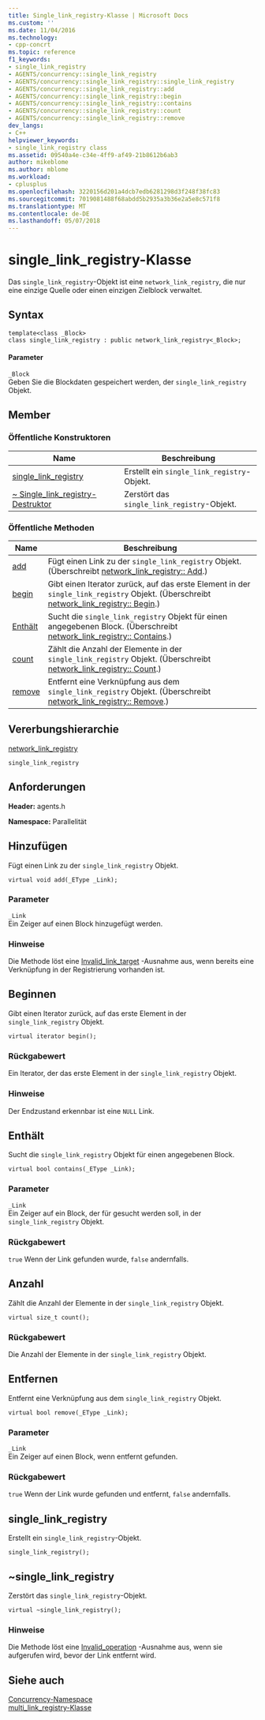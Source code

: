 ```yaml
---
title: Single_link_registry-Klasse | Microsoft Docs
ms.custom: ''
ms.date: 11/04/2016
ms.technology:
- cpp-concrt
ms.topic: reference
f1_keywords:
- single_link_registry
- AGENTS/concurrency::single_link_registry
- AGENTS/concurrency::single_link_registry::single_link_registry
- AGENTS/concurrency::single_link_registry::add
- AGENTS/concurrency::single_link_registry::begin
- AGENTS/concurrency::single_link_registry::contains
- AGENTS/concurrency::single_link_registry::count
- AGENTS/concurrency::single_link_registry::remove
dev_langs:
- C++
helpviewer_keywords:
- single_link_registry class
ms.assetid: 09540a4e-c34e-4ff9-af49-21b8612b6ab3
author: mikeblome
ms.author: mblome
ms.workload:
- cplusplus
ms.openlocfilehash: 3220156d201a4dcb7edb6281298d3f248f38fc83
ms.sourcegitcommit: 7019081488f68abdd5b2935a3b36e2a5e8c571f8
ms.translationtype: MT
ms.contentlocale: de-DE
ms.lasthandoff: 05/07/2018
---
```

# <a name="singlelinkregistry-class"></a>single_link_registry-Klasse
Das `single_link_registry`-Objekt ist eine `network_link_registry`, die nur eine einzige Quelle oder einen einzigen Zielblock verwaltet.  
  
## <a name="syntax"></a>Syntax  
  
```
template<class _Block>
class single_link_registry : public network_link_registry<_Block>;
```  
  
#### <a name="parameters"></a>Parameter  
 `_Block`  
 Geben Sie die Blockdaten gespeichert werden, der `single_link_registry` Objekt.  
  
## <a name="members"></a>Member  
  
### <a name="public-constructors"></a>Öffentliche Konstruktoren  
  
|Name|Beschreibung|  
|----------|-----------------|  
|[single_link_registry](#ctor)|Erstellt ein `single_link_registry`-Objekt.|  
|[~ Single_link_registry-Destruktor](#dtor)|Zerstört das `single_link_registry`-Objekt.|  
  
### <a name="public-methods"></a>Öffentliche Methoden  
  
|Name|Beschreibung|  
|----------|-----------------|  
|[add](#add)|Fügt einen Link zu der `single_link_registry` Objekt. (Überschreibt [network_link_registry:: Add](network-link-registry-class.md#add).)|  
|[begin](#begin)|Gibt einen Iterator zurück, auf das erste Element in der `single_link_registry` Objekt. (Überschreibt [network_link_registry:: Begin](network-link-registry-class.md#begin).)|  
|[Enthält](#contains)|Sucht die `single_link_registry` Objekt für einen angegebenen Block. (Überschreibt [network_link_registry:: Contains](network-link-registry-class.md#contains).)|  
|[count](#count)|Zählt die Anzahl der Elemente in der `single_link_registry` Objekt. (Überschreibt [network_link_registry:: Count](network-link-registry-class.md#count).)|  
|[remove](#remove)|Entfernt eine Verknüpfung aus dem `single_link_registry` Objekt. (Überschreibt [network_link_registry:: Remove](network-link-registry-class.md#remove).)|  
  
## <a name="inheritance-hierarchy"></a>Vererbungshierarchie  
 [network_link_registry](network-link-registry-class.md)  
  
 `single_link_registry`  
  
## <a name="requirements"></a>Anforderungen  
 **Header:** agents.h  
  
 **Namespace:** Parallelität  
  
##  <a name="add"></a> Hinzufügen 

 Fügt einen Link zu der `single_link_registry` Objekt.  
  
```
virtual void add(_EType _Link);
```  
  
### <a name="parameters"></a>Parameter  
 `_Link`  
 Ein Zeiger auf einen Block hinzugefügt werden.  
  
### <a name="remarks"></a>Hinweise  
 Die Methode löst eine [Invalid_link_target](invalid-link-target-class.md) -Ausnahme aus, wenn bereits eine Verknüpfung in der Registrierung vorhanden ist.  
  
##  <a name="begin"></a> Beginnen 

 Gibt einen Iterator zurück, auf das erste Element in der `single_link_registry` Objekt.  
  
```
virtual iterator begin();
```  
  
### <a name="return-value"></a>Rückgabewert  
 Ein Iterator, der das erste Element in der `single_link_registry` Objekt.  
  
### <a name="remarks"></a>Hinweise  
 Der Endzustand erkennbar ist eine `NULL` Link.  
  
##  <a name="contains"></a> Enthält 

 Sucht die `single_link_registry` Objekt für einen angegebenen Block.  
  
```
virtual bool contains(_EType _Link);
```  
  
### <a name="parameters"></a>Parameter  
 `_Link`  
 Ein Zeiger auf ein Block, der für gesucht werden soll, in der `single_link_registry` Objekt.  
  
### <a name="return-value"></a>Rückgabewert  
 `true` Wenn der Link gefunden wurde, `false` andernfalls.  
  
##  <a name="count"></a> Anzahl 

 Zählt die Anzahl der Elemente in der `single_link_registry` Objekt.  
  
```
virtual size_t count();
```  
  
### <a name="return-value"></a>Rückgabewert  
 Die Anzahl der Elemente in der `single_link_registry` Objekt.  
  
##  <a name="remove"></a> Entfernen 

 Entfernt eine Verknüpfung aus dem `single_link_registry` Objekt.  
  
```
virtual bool remove(_EType _Link);
```  
  
### <a name="parameters"></a>Parameter  
 `_Link`  
 Ein Zeiger auf einen Block, wenn entfernt gefunden.  
  
### <a name="return-value"></a>Rückgabewert  
 `true` Wenn der Link wurde gefunden und entfernt, `false` andernfalls.  
  
##  <a name="ctor"></a> single_link_registry 

 Erstellt ein `single_link_registry`-Objekt.  
  
```
single_link_registry();
```  
  
##  <a name="dtor"></a> ~single_link_registry 

 Zerstört das `single_link_registry`-Objekt.  
  
```
virtual ~single_link_registry();
```  
  
### <a name="remarks"></a>Hinweise  
 Die Methode löst eine [Invalid_operation](invalid-operation-class.md) -Ausnahme aus, wenn sie aufgerufen wird, bevor der Link entfernt wird.  
  
## <a name="see-also"></a>Siehe auch  
 [Concurrency-Namespace](concurrency-namespace.md)   
 [multi_link_registry-Klasse](multi-link-registry-class.md)
